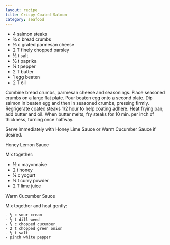 ```yaml
---
layout: recipe
title: Crispy-Coated Salmon
category: seafood
---
```

- 4 salmon steaks
- ¾ c bread crumbs
- ⅓ c grated parmesan cheese
- 2 T finely chopped parsley
- ½ t salt
- ½ t paprika
- ¼ t pepper
- 2 T butter
- 1 egg beaten
- 2 T oil
  
Combine bread crumbs, parmesan cheese and seasonings. Place seasoned crumbs on a large flat plate. Pour beaten egg onto a second plate. Dip salmon in beaten egg and then in seasoned crumbs, pressing firmly. Regrigerate coated steaks 1/2 hour to help coating adhere. Heat frying pan; add butter and oil. When butter melts, fry steaks for 10 min. per inch of thickness, turning once halfway.
  
  Serve immediately with Honey Lime Sauce or Warm Cucumber Sauce if desired.
  
  Honey Lemon Sauce
  
  Mix together:
  
  - ½ c mayonnaise
  - 2 t honey
  - ¼ c yogurt
  - ¼ t curry powder
  - 2 T lime juice
    
  Warm Cucumber Sauce
    
  Mix together and heat gently:
    
    - ½ c sour cream
    - ½ t dill weed
    - ½ c chopped cucumber
    - 2 t chopped green onion
    - ½ t salt
    - pinch white pepper
